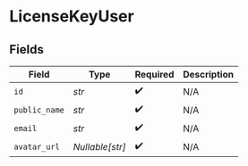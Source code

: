 # LicenseKeyUser


## Fields

| Field              | Type               | Required           | Description        |
| ------------------ | ------------------ | ------------------ | ------------------ |
| `id`               | *str*              | :heavy_check_mark: | N/A                |
| `public_name`      | *str*              | :heavy_check_mark: | N/A                |
| `email`            | *str*              | :heavy_check_mark: | N/A                |
| `avatar_url`       | *Nullable[str]*    | :heavy_check_mark: | N/A                |